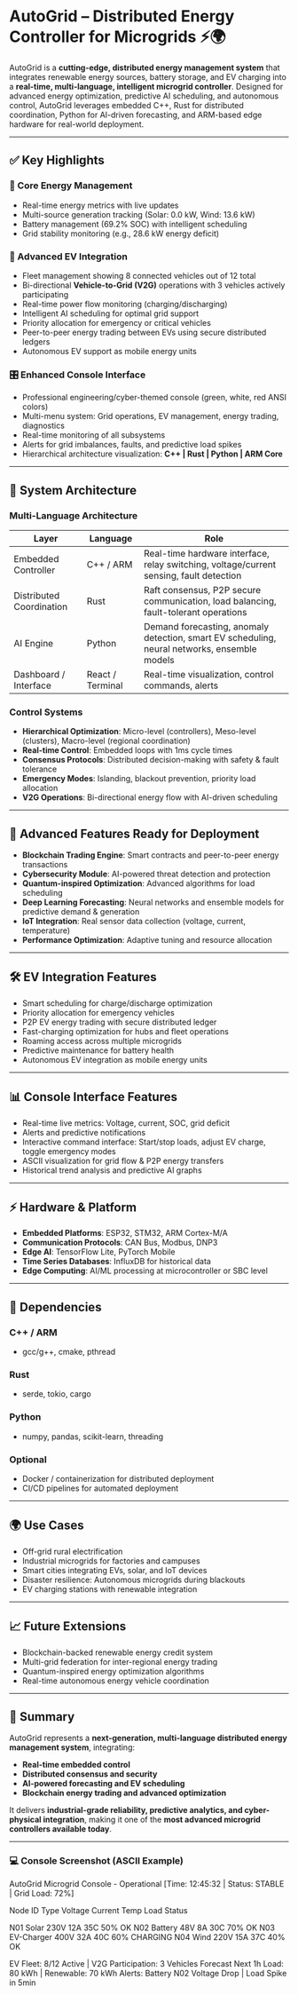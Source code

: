 # AutoGrid – Distributed Energy Controller for Microgrids ⚡🌍


AutoGrid is a **cutting-edge, distributed energy management system** that integrates renewable energy sources, battery storage, and EV charging into a **real-time, multi-language, intelligent microgrid controller**. Designed for advanced energy optimization, predictive AI scheduling, and autonomous control, AutoGrid leverages embedded C++, Rust for distributed coordination, Python for AI-driven forecasting, and ARM-based edge hardware for real-world deployment.  

---

## ✅ Key Highlights

### 🔋 Core Energy Management
- Real-time energy metrics with live updates  
- Multi-source generation tracking (Solar: 0.0 kW, Wind: 13.6 kW)  
- Battery management (69.2% SOC) with intelligent scheduling  
- Grid stability monitoring (e.g., 28.6 kW energy deficit)  

### 🚗 Advanced EV Integration
- Fleet management showing 8 connected vehicles out of 12 total  
- Bi-directional **Vehicle-to-Grid (V2G)** operations with 3 vehicles actively participating  
- Real-time power flow monitoring (charging/discharging)  
- Intelligent AI scheduling for optimal grid support  
- Priority allocation for emergency or critical vehicles  
- Peer-to-peer energy trading between EVs using secure distributed ledgers  
- Autonomous EV support as mobile energy units  

### 🎛️ Enhanced Console Interface
- Professional engineering/cyber-themed console (green, white, red ANSI colors)  
- Multi-menu system: Grid operations, EV management, energy trading, diagnostics  
- Real-time monitoring of all subsystems  
- Alerts for grid imbalances, faults, and predictive load spikes  
- Hierarchical architecture visualization: **C++ | Rust | Python | ARM Core**  

---

## 🔧 System Architecture

### Multi-Language Architecture
| Layer | Language | Role |
|-------|----------|------|
| Embedded Controller | C++ / ARM | Real-time hardware interface, relay switching, voltage/current sensing, fault detection |
| Distributed Coordination | Rust | Raft consensus, P2P secure communication, load balancing, fault-tolerant operations |
| AI Engine | Python | Demand forecasting, anomaly detection, smart EV scheduling, neural networks, ensemble models |
| Dashboard / Interface | React / Terminal | Real-time visualization, control commands, alerts |

### Control Systems
- **Hierarchical Optimization**: Micro-level (controllers), Meso-level (clusters), Macro-level (regional coordination)  
- **Real-time Control**: Embedded loops with 1ms cycle times  
- **Consensus Protocols**: Distributed decision-making with safety & fault tolerance  
- **Emergency Modes**: Islanding, blackout prevention, priority load allocation  
- **V2G Operations**: Bi-directional energy flow with AI-driven scheduling  

---

## 🚀 Advanced Features Ready for Deployment
- **Blockchain Trading Engine**: Smart contracts and peer-to-peer energy transactions  
- **Cybersecurity Module**: AI-powered threat detection and protection  
- **Quantum-inspired Optimization**: Advanced algorithms for load scheduling  
- **Deep Learning Forecasting**: Neural networks and ensemble models for predictive demand & generation  
- **IoT Integration**: Real sensor data collection (voltage, current, temperature)  
- **Performance Optimization**: Adaptive tuning and resource allocation  

---

## 🛠️ EV Integration Features
- Smart scheduling for charge/discharge optimization  
- Priority allocation for emergency vehicles  
- P2P EV energy trading with secure distributed ledger  
- Fast-charging optimization for hubs and fleet operations  
- Roaming access across multiple microgrids  
- Predictive maintenance for battery health  
- Autonomous EV integration as mobile energy units  

---

## 📊 Console Interface Features
- Real-time live metrics: Voltage, current, SOC, grid deficit  
- Alerts and predictive notifications  
- Interactive command interface: Start/stop loads, adjust EV charge, toggle emergency modes  
- ASCII visualization for grid flow & P2P energy transfers  
- Historical trend analysis and predictive AI graphs  

---

## ⚡ Hardware & Platform
- **Embedded Platforms**: ESP32, STM32, ARM Cortex-M/A  
- **Communication Protocols**: CAN Bus, Modbus, DNP3  
- **Edge AI**: TensorFlow Lite, PyTorch Mobile  
- **Time Series Databases**: InfluxDB for historical data  
- **Edge Computing**: AI/ML processing at microcontroller or SBC level  

---

## 🧩 Dependencies
### C++ / ARM
- gcc/g++, cmake, pthread  

### Rust
- serde, tokio, cargo  

### Python
- numpy, pandas, scikit-learn, threading  

### Optional
- Docker / containerization for distributed deployment  
- CI/CD pipelines for automated deployment  

---

## 🌍 Use Cases
- Off-grid rural electrification  
- Industrial microgrids for factories and campuses  
- Smart cities integrating EVs, solar, and IoT devices  
- Disaster resilience: Autonomous microgrids during blackouts  
- EV charging stations with renewable integration  

---

## 📈 Future Extensions
- Blockchain-backed renewable energy credit system  
- Multi-grid federation for inter-regional energy trading  
- Quantum-inspired energy optimization algorithms  
- Real-time autonomous energy vehicle coordination  

---

## 🎯 Summary
AutoGrid represents a **next-generation, multi-language distributed energy management system**, integrating:  
- **Real-time embedded control**  
- **Distributed consensus and security**  
- **AI-powered forecasting and EV scheduling**  
- **Blockchain energy trading and advanced optimization**  

It delivers **industrial-grade reliability, predictive analytics, and cyber-physical integration**, making it one of the **most advanced microgrid controllers available today**.  

---

### 💻 Console Screenshot (ASCII Example)

AutoGrid Microgrid Console - Operational
[Time: 12:45:32 | Status: STABLE | Grid Load: 72%]

Node ID Type Voltage Current Temp Load Status

N01 Solar 230V 12A 35C 50% OK
N02 Battery 48V 8A 30C 70% OK
N03 EV-Charger 400V 32A 40C 60% CHARGING
N04 Wind 220V 15A 37C 40% OK

EV Fleet: 8/12 Active | V2G Participation: 3 Vehicles
Forecast Next 1h Load: 80 kWh | Renewable: 70 kWh
Alerts: Battery N02 Voltage Drop | Load Spike in 5min
